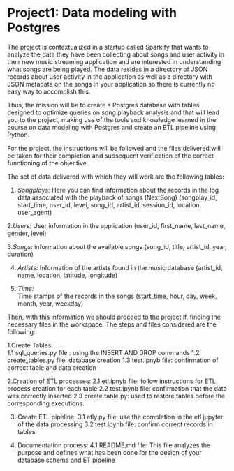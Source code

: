 # Project1: Data modeling with Postgres
 
 
The project is contextualized in a startup called Sparkify that wants to analyze the data they have been collecting about songs and user activity in their new music streaming application and are interested in understanding what songs are being played. The data resides in a directory of JSON records about user activity in the application as well as a directory with JSON metadata on the songs in your application so there is currently no easy way to accomplish this.

Thus, the mission will be to create a Postgres database with tables designed to optimize queries on song playback analysis and that will lead you to the project, making use of the tools and knowledge learned in the course on data modeling with Postgres and create an ETL pipeline using Python.

For the project, the instructions will be followed and the files delivered will be taken for their completion and subsequent verification of the correct functioning of the objective. 

The set of data delivered with which they will work are the following tables:

1. *Songplays:*
Here you can find information about the records in the log data associated with the playback of songs (NextSong)
(songplay_id, start_time, user_id, level, song_id, artist_id, session_id, location, user_agent)

2.*Users:* 
User information in the application
(user_id, first_name, last_name, gender, level)

3.*Songs:* 
information about the available songs
(song_id, title, artist_id, year, duration)

4. *Artists:*
Information of the artists found in the music database
(artist_id, name, location, latitude, longitude)

5. *Time:*  
Time stamps of the records in the songs 
(start_time, hour, day, week, month, year, weekday)


Then, with this information we should proceed to the project if, finding the necessary files in the workspace. The steps and files considered are the following:

1.Create Tables  
1.1 sql_queries.py file : using the INSERT AND DROP commands 
1.2 créate_tables.py file: database creation
1.3 test.ipnyb file: confirmation of correct table and data creation

2.Creation of ETL processes:
2.1 etl.ipnyb file: follow instructions for ETL process creation for each table 
2.2 test.ipynb file: confirmation that the data was correctly inserted 
2.3 create.table.py: used to restore tables before the corresponding executions.

3. Create ETL pipeline:
3.1 etly.py file: use the completion in the etl jupyter of the data processing
3.2 test.ipynb file: confirm correct records in tables

4. Documentation process:
4.1 README.md file: This file analyzes the purpose and defines what has been done for the design of your database schema and ET pipeline
